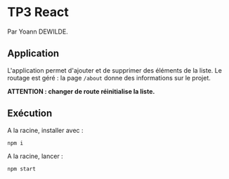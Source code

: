 # TP3 React

Par Yoann DEWILDE.

## Application

L'application permet d'ajouter et de supprimer des éléments de la liste.
Le routage est géré : la page `/about` donne des informations sur le projet.

**ATTENTION : changer de route réinitialise la liste.**

## Exécution

A la racine, installer avec : 
```
npm i
```

A la racine, lancer : 
```sh
npm start
```